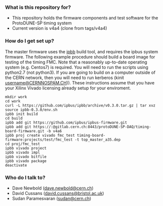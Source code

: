 ### What is this repository for? ###

* This repository holds the firmware components and test software for the ProtoDUNE-SP timing system
* Current version is v4a4 (clone from tags/v4a4)

### How do I get set up? ###

The master firmware uses the [ipbb](https://github.com/ipbus/ipbb) build tool, and requires the ipbus system firmware.
The following example procedure should build a board image for testing of the timing FMC. Note that a reasonably up-to-date
operating system (e.g. Centos7) is required.  You will need to run the scripts using python2.7 (not python3).  If you are 
going to build on a computer outside of the CERN network, then you will need to run kerberos (kinit username@CERNNOSPAM.CH)).
These instructions assume that you have your Xilinx Vivado licensing already setup for your enviroment.

	mkdir work
	cd work
	curl -L https://github.com/ipbus/ipbb/archive/v0.3.0.tar.gz | tar xvz
	source ipbb-0.3.0/env.sh
	ipbb init build
	cd build
	ipbb add git https://github.com/ipbus/ipbus-firmware.git
	ipbb add git https://:@gitlab.cern.ch:8443/protoDUNE-SP-DAQ/timing-board-firmware.git -b v4a6
	ipbb proj create vivado fmc_test timing-board-firmware:projects/test/fmc_test -t top_master_a35.dep
	cd proj/fmc_test
	ipbb vivado project
	ipbb vivado impl
	ipbb vivado bitfile
	ipbb vivado package
	deactivate

### Who do I talk to? ###

* Dave Newbold (dave.newbold@cern.ch)
* David Cussans (david.cussans@bristol.ac.uk)
* Sudan Paramesvaran (sudan@cern.ch)

